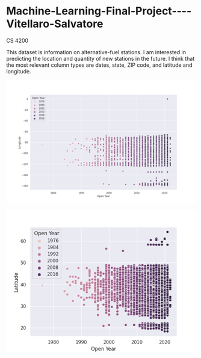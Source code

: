 # Machine-Learning-Final-Project----Vitellaro-Salvatore
CS 4200

This dataset is information on alternative-fuel stations. I am interested in predicting the location and quantity of new stations in the future.
I think that the most relevant column types are dates, state, ZIP code, and latitude and longitude.

!["Count by Year"](./Figure_1.png "Count by Year")


!["Count by Year"](./Figure_2.png "Count by Year")
